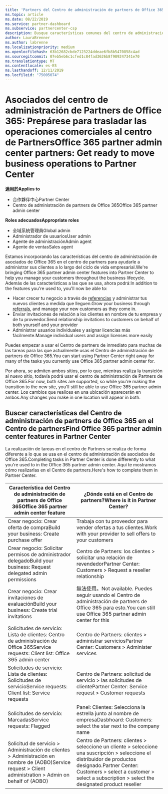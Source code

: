```yaml
---
title: 'Partners del Centro de administración de partners de Office 365: vuestras operaciones empresariales se van a trasladar al Centro de partners| Centro de partners'
ms.topic: article
ms.date: 08/22/2019
ms.service: partner-dashboard
ms.subservice: partnercenter-csp
description: Busque características comunes del centro de administración de asociados de Office 365, como la creación de solicitudes de servicio y de negocio, después de migrar al centro de Partners.
author: LauraBrenner
ms.author: labrenne
ms.localizationpriority: medium
ms.openlocfilehash: 63b12682cbde7123224ddeae6fb8b5470858c4ad
ms.sourcegitcommit: 07eb5eb6c1cfed1c84fad3626b8f989247341e70
ms.translationtype: MT
ms.contentlocale: es-ES
ms.lasthandoff: 12/11/2019
ms.locfileid: "75005074"
---
```

# <a name="office-365-partner-admin-center-partners-get-ready-to-move-business-operations-to-partner-center"></a><span data-ttu-id="16123-103">Asociados del centro de administración de Partners de Office 365: Prepárese para trasladar las operaciones comerciales al centro de Partners</span><span class="sxs-lookup"><span data-stu-id="16123-103">Office 365 partner admin center partners: Get ready to move business operations to Partner Center</span></span>

<span data-ttu-id="16123-104">**適用於**</span><span class="sxs-lookup"><span data-stu-id="16123-104">**Applies to**</span></span> 

- <span data-ttu-id="16123-105">合作夥伴中心</span><span class="sxs-lookup"><span data-stu-id="16123-105">Partner Center</span></span>
- <span data-ttu-id="16123-106">Centro de administración de partners de Office 365</span><span class="sxs-lookup"><span data-stu-id="16123-106">Office 365 partner admin center</span></span>

<span data-ttu-id="16123-107">**Roles adecuados**</span><span class="sxs-lookup"><span data-stu-id="16123-107">**Appropriate roles**</span></span>
-   <span data-ttu-id="16123-108">全域系統管理員</span><span class="sxs-lookup"><span data-stu-id="16123-108">Global admin</span></span>
-   <span data-ttu-id="16123-109">Administrador de usuarios</span><span class="sxs-lookup"><span data-stu-id="16123-109">User admin</span></span>
-   <span data-ttu-id="16123-110">Agente de administración</span><span class="sxs-lookup"><span data-stu-id="16123-110">Admin agent</span></span>
-   <span data-ttu-id="16123-111">Agente de ventas</span><span class="sxs-lookup"><span data-stu-id="16123-111">Sales agent</span></span>

<span data-ttu-id="16123-112">Estamos incorporando las características del centro de administración de asociados de Office 365 en el centro de partners para ayudarle a administrar sus clientes a lo largo del ciclo de vida empresarial.</span><span class="sxs-lookup"><span data-stu-id="16123-112">We're bringing Office 365 partner admin center features into Partner Center to help you manage your customers throughout the business lifecycle.</span></span> <span data-ttu-id="16123-113">Además de las características a las que se usa, ahora podrá:</span><span class="sxs-lookup"><span data-stu-id="16123-113">In addition to the features you're used to, you'll now be able to:</span></span> 

*  <span data-ttu-id="16123-114">Hacer crecer tu negocio a través de [referencias](referrals.md) y administrar tus nuevos clientes a medida que lleguen.</span><span class="sxs-lookup"><span data-stu-id="16123-114">Grow your business through [referrals](referrals.md), and manage your new customers as they come in.</span></span>
*  <span data-ttu-id="16123-115">Enviar invitaciones de relación a los clientes en nombre de tu empresa y de tu proveedor.</span><span class="sxs-lookup"><span data-stu-id="16123-115">Send relationship invitations to customers on behalf of both yourself and your provider</span></span>
*  <span data-ttu-id="16123-116">Administrar usuarios individuales y asignar licencias más fácilmente.</span><span class="sxs-lookup"><span data-stu-id="16123-116">Manage individual users and assign licenses more easily</span></span>

<span data-ttu-id="16123-117">Puedes empezar a usar el Centro de partners de inmediato para muchas de las tareas para las que actualmente usas el Centro de administración de partners de Office 365.</span><span class="sxs-lookup"><span data-stu-id="16123-117">You can start using Partner Center right away for many of the tasks you currently use Office 365 partner admin center for.</span></span> 

<span data-ttu-id="16123-118">Por ahora, se admiten ambos sitios, por lo que, mientras realiza la transición al nuevo sitio, todavía podrá usar el centro de administración de Partners de Office 365.</span><span class="sxs-lookup"><span data-stu-id="16123-118">For now, both sites are supported, so while you're making the transition to the new site, you'll still be able to use Office 365 partner admin center.</span></span> <span data-ttu-id="16123-119">Los cambios que realices en una ubicación aparecerán en ambos.</span><span class="sxs-lookup"><span data-stu-id="16123-119">Any changes you make in one location will appear in both.</span></span>

## <a name="find-office-365-partner-admin-center-features-in-partner-center"></a><span data-ttu-id="16123-120">Buscar características del Centro de administración de partners de Office 365 en el Centro de partners</span><span class="sxs-lookup"><span data-stu-id="16123-120">Find Office 365 partner admin center features in Partner Center</span></span>

<span data-ttu-id="16123-121">La realización de tareas en el centro de Partners se realiza de forma diferente a lo que se usa en el centro de administración de asociados de Office 365.</span><span class="sxs-lookup"><span data-stu-id="16123-121">Completing tasks in Partner Center is done differently to what you're used to in the Office 365 partner admin center.</span></span> <span data-ttu-id="16123-122">Aquí te mostramos cómo realizarlas en el Centro de partners.</span><span class="sxs-lookup"><span data-stu-id="16123-122">Here's how to complete them in Partner Center.</span></span>

| <span data-ttu-id="16123-123">Característica del Centro de administración de partners de Office 365</span><span class="sxs-lookup"><span data-stu-id="16123-123">Office 365 partner admin center feature</span></span>                       | <span data-ttu-id="16123-124">¿Dónde está en el Centro de partners?</span><span class="sxs-lookup"><span data-stu-id="16123-124">Where is it in Partner Center?</span></span> | 
|   -----------------------------------------------  | -------------- |
| <span data-ttu-id="16123-125">Crear negocio: Crear oferta de compra</span><span class="sxs-lookup"><span data-stu-id="16123-125">Build your business: Create purchase offer</span></span> | <span data-ttu-id="16123-126">Trabaja con tu proveedor para vender ofertas a tus clientes.</span><span class="sxs-lookup"><span data-stu-id="16123-126">Work with your provider to sell offers to your customers</span></span> |
| <span data-ttu-id="16123-127">Crear negocio: Solicitar permisos de administrador delegado</span><span class="sxs-lookup"><span data-stu-id="16123-127">Build your business: Request delegated admin permissions</span></span> | <span data-ttu-id="16123-128">Centro de Partners: los clientes > solicitar una relación de revendedor</span><span class="sxs-lookup"><span data-stu-id="16123-128">Partner Center: Customers > Request a reseller relationship</span></span> |
| <span data-ttu-id="16123-129">Crear negocio: Crear invitaciones de evaluación</span><span class="sxs-lookup"><span data-stu-id="16123-129">Build your business: Create trial invitations</span></span> | <span data-ttu-id="16123-130">無法使用。</span><span class="sxs-lookup"><span data-stu-id="16123-130">Not available.</span></span> <span data-ttu-id="16123-131">Puedes seguir usando el Centro de administración de partners de Office 365 para esto.</span><span class="sxs-lookup"><span data-stu-id="16123-131">You can still use Office 365 partner admin center for this</span></span> |
| <span data-ttu-id="16123-132">Solicitudes de servicio: Lista de clientes: Centro de administración de Office 365</span><span class="sxs-lookup"><span data-stu-id="16123-132">Service requests: Client list: Office 365 admin center</span></span> | <span data-ttu-id="16123-133">Centro de Partners: clientes > administrar servicios</span><span class="sxs-lookup"><span data-stu-id="16123-133">Partner Center: Customers > Administer services</span></span> |
| <span data-ttu-id="16123-134">Solicitudes de servicio: Lista de clientes: Solicitudes de servicio</span><span class="sxs-lookup"><span data-stu-id="16123-134">Service requests: Client list: Service requests</span></span> | <span data-ttu-id="16123-135">Centro de Partners: solicitud de servicio > las solicitudes de cliente</span><span class="sxs-lookup"><span data-stu-id="16123-135">Partner Center: Service request > Customer requests</span></span> |
| <span data-ttu-id="16123-136">Solicitudes de servicio: Marcadas</span><span class="sxs-lookup"><span data-stu-id="16123-136">Service requests: Flagged</span></span> | <span data-ttu-id="16123-137">Panel: Clientes: Selecciona la estrella junto al nombre de empresa</span><span class="sxs-lookup"><span data-stu-id="16123-137">Dasbhoard: Customers: select the star next to the company name</span></span> |
| <span data-ttu-id="16123-138">Solicitud de servicio > Administración de clientes > Administración en nombre de (AOBO)</span><span class="sxs-lookup"><span data-stu-id="16123-138">Service request > Client administration > Admin on behalf of (AOBO)</span></span> | <span data-ttu-id="16123-139">Centro de Partners: clientes > seleccione un cliente > seleccione una suscripción > seleccione el distribuidor de productos designado.</span><span class="sxs-lookup"><span data-stu-id="16123-139">Partner Center: Customers > select a customer > select a subscription > select the designated product reseller</span></span> |

